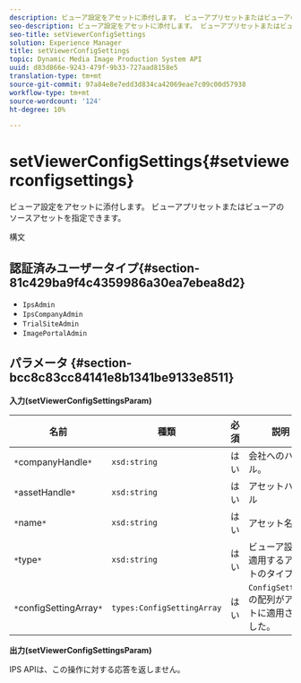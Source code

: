 ```yaml
---
description: ビューア設定をアセットに添付します。 ビューアプリセットまたはビューアのソースアセットを指定できます。
seo-description: ビューア設定をアセットに添付します。 ビューアプリセットまたはビューアのソースアセットを指定できます。
seo-title: setViewerConfigSettings
solution: Experience Manager
title: setViewerConfigSettings
topic: Dynamic Media Image Production System API
uuid: d83d866e-9243-479f-9b33-727aad8158e5
translation-type: tm+mt
source-git-commit: 97a84e8e7edd3d834ca42069eae7c09c00d57938
workflow-type: tm+mt
source-wordcount: '124'
ht-degree: 10%

---
```



# setViewerConfigSettings{#setviewerconfigsettings}

ビューア設定をアセットに添付します。 ビューアプリセットまたはビューアのソースアセットを指定できます。

構文

## 認証済みユーザータイプ{#section-81c429ba9f4c4359986a30ea7ebea8d2}

* `IpsAdmin`
* `IpsCompanyAdmin`
* `TrialSiteAdmin`
* `ImagePortalAdmin`

## パラメータ {#section-bcc8c83cc84141e8b1341be9133e8511}

**入力(setViewerConfigSettingsParam)**

| 名前 | 種類 | 必須 | 説明 |
|---|---|---|---|
| `*`companyHandle`*` | `xsd:string` | はい | 会社へのハンドル。 |
| `*`assetHandle`*` | `xsd:string` | はい | アセットハンドル |
| `*`name`*` | `xsd:string` | はい | アセット名。 |
| `*`type`*` | `xsd:string` | はい | ビューア設定を適用するアセットのタイプ。 |
| `*`configSettingArray`*` | `types:ConfigSettingArray` | はい | `ConfigSettings`の配列がアセットに適用されました。 |

**出力(setViewerConfigSettingsParam)**

IPS APIは、この操作に対する応答を返しません。
